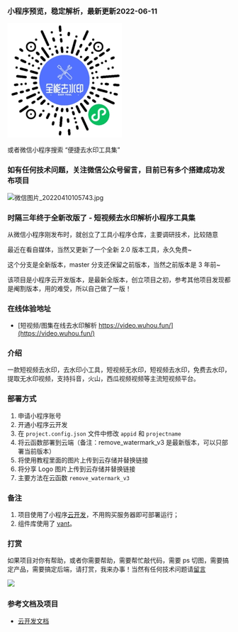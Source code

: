 ### 小程序预览，稳定解析，最新更新2022-06-11

![](qr-img.jpg)

或者微信小程序搜索 “便捷去水印工具集”

### 如有任何技术问题，关注微信公众号留言，目前已有多个搭建成功发布项目

![微信图片_20220410105743.jpg](https://yun.wuhou.fun/qrcode_for_gh_95dd6259df81_258.jpg)


### 时隔三年终于全新改版了 - 短视频去水印解析小程序工具集

从微信小程序刚发布时，就创立了工具小程序仓库，主要调研技术，比较随意

最近在看自媒体，当然又更新了一个全新 2.0 版本工具，永久免费~

这个分支是全新版本，master 分支还保留之前版本，当然之前版本是 3 年前~

该项目是小程序云开发版本，是最新全版本，创立项目之初，参考其他项目发现都是阉割版本，用的难受，所以自己做了一版！


### 在线体验地址

- [短视频/图集在线去水印解析 https://video.wuhou.fun/](https://video.wuhou.fun/)

### 介绍

一款短视频去水印，去水印小工具，短视频无水印，短视频去水印，免费去水印，提取无水印视频，支持抖音，火山，西瓜视频视频等主流短视频平台。

### 部署方式

1. 申请小程序账号
2. 开通小程序云开发
3. 在 `project.config.json` 文件中修改 `appid` 和 `projectname`
4. 将云函数部署到云端（备注：remove_watermark_v3 是最新版本，可以只部署当前版本）
5. 将使用教程里面的图片上传到云存储并替换链接
6. 将分享 Logo 图片上传到云存储并替换链接
7. 主要方法在云函数 `remove_watermark_v3`

### 备注

1. 项目使用了小程序[云开发](https://developers.weixin.qq.com/miniprogram/dev/wxcloud/basis/getting-started.html)，不用购买服务器即可部署运行；
2. 组件库使用了 [vant](https://vant-contrib.gitee.io/vant-weapp/#/home)。

### 打赏

如果项目对你有帮助，或者你需要帮助，需要帮忙敲代码，需要 ps 切图，需要搞定产品，需要搞定后端，请打赏，我来办事！当然有任何技术问题请[留言](https://wuhou.fun/msg)

<img src="https://yun.wuhou.fun/%E5%BE%AE%E4%BF%A1%E5%9B%BE%E7%89%87_20211115174348.jpg" style="width:200px">

### 参考文档及项目

- [云开发文档](https://developers.weixin.qq.com/miniprogram/dev/wxcloud/basis/getting-started.html)
